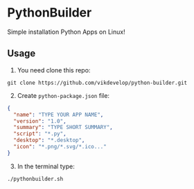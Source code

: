 # PythonBuilder
Simple installation Python Apps on Linux!

## Usage
1. You need clone this repo:
```
git clone https://github.com/vikdevelop/python-builder.git
```
2. Create `python-package.json` file:
```json
{
  "name": "TYPE YOUR APP NAME",
  "version": "1.0",
  "summary": "TYPE SHORT SUMMARY",
  "script": "*.py",
  "desktop": "*.desktop",
  "icon": "*.png/*.svg/*.ico..."
}
```

3. In the terminal type:
```sh
./pythonbuilder.sh
```
